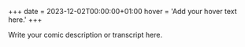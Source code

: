 +++
date = 2023-12-02T00:00:00+01:00
hover = 'Add your hover text here.'
+++

Write your comic description or transcript here.
